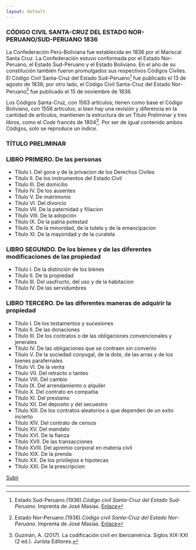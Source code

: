 ```yaml
---
layout: default
---
```

### CÓDIGO CIVIL SANTA-CRUZ DEL ESTADO NOR-PERUANO/SUD-PERUANO 1836

La Confederación Perú-Boliviana fue establecida en 1836 por el Mariscal Santa Cruz. La Confederación estuvo conformada por el Estado Nor-Peruano, el Estado Sud-Peruano y  el Estado Boliviano. En el año de su constitución también fueron promulgados sus respectivos Códigos Civiles. El Código Civil Santa-Cruz del Estado Sud-Peruano[^1] fue publicado el 13 de agosto de 1836; por otro lado, el Código Civil Santa-Cruz del Estado Nor-Peruano[^2] fue publicado el 15 de noviembre de 1836. 

Los Códigos Santa-Cruz, con 1563 artículos; tienen como base el Código Boliviano, con 1556 artículos; si bien hay una revisión y diferencia en la cantidad de artículos, mantienen la estructura de un Título Preliminar y tres libros, como el *Code* francés de 1804[^3]. Por ser de igual contenido ambos Códigos, solo se reproduce un índice. 

### TÍTULO PRELIMINAR
### LIBRO PRIMERO. De las personas
- Título I. Del goce y de la privacion de los Derechos Civiles
- Titulo II. De los instrumentos del Estado Civil
- Titulo III. Del domicilio
- Título IV. De los ausentes
- Título V. De matrimonio
- Título VI. Del divorcío
- Título VII. De la paternidad y filiacion
- Título VIII. De la adopción 
- Título IX. De la patria potestad 
- Título X. De la minoridad, de la tutela y de la emancipacion
- Título XI. De la mayoridad y de la curatela

### LIBRO SEGUNDO. De los bienes y de las diferentes modificaciones de las propiedad
- Título I. De la distinción de los bienes
- Título II. De la propiedad
- Título III. Del usufructo, del uso y de la habitacion
- Título IV. De las servidumbres

### LIBRO TERCERO. De las diferentes maneras de adquirir la propiedad
- Título I. De los testamentos y sucesiones
- Título II. De las donaciones
- Título III. De los contratos o de las obligaciones convencionales y jenerales
- Título IV. De las obligaciones que se contraen sin convenio
- Título V. De la sociedad conyugal, de la dote, de las arras y de los bienes parafernales
- Título VI. De la venta
- Título VII. Del retracto o tanteo
- Título VIII. Del cambio
- Título IX. Del arrendamiento o alquiler
- Título X. Del contrato en compañia
- Título XI. Del prestamo
- Título XII. Del deposito y del secuestro
- Título XIII. De los contratos aleatorios o que dependen de un exito incierto
- Título XIV. Del contrato de censos
- Título XV. Del mandato
- Título XVI. De la fianza
- Título XVII. De las transacciones 
- Título XVIII. Del apremio corporal en materia civil
- Título XIX. De la prenda
- Título XX. De los privilejios e hipotecas
- Título XXI. De la prescripcion

[Subir](#top)

---

[^1]: Estado Sud-Peruano.(1936).*Código civil Santa-Cruz del Estado Sud-Peruano*. Imprenta de José Masías. [Enlace](https://www.congreso.gob.pe/Docs/biblioteca/Codigos/034641/index.html)
[^2]: Estado Nor-Peruano.(1936).*Código civil Santa-Cruz del Estado Nor-Peruano*. Imprenta de José Masías. [Enlace](https://books.google.com.pe/books?id=TfdQAAAAcAAJ)
[^3]: Guzmán, A. (2017). La codificación civil en Iberoamérica. Siglos XIX-XXI (2 ed.). Jurista Editores.

